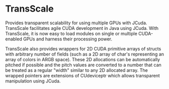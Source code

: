TransScale
==========

Provides transparent scalability for using multiple GPUs with JCuda.
TransScale facilitates agile CUDA development in Java using JCuda. With TransScale, it is now
easy to load modules on single or multiple CUDA-enabled GPUs and harness their processing power.

TransScale also provides wrappers for 2D CUDA primitive arrays of structs with arbitrary number
of fields (such as a 2D array of char's representing an array of colors in ARGB space). These
2D allocations can be automatically pitched if possible and the pitch values are converted to a
number that can be treated as a regular "width" similar to any 2D allocated array. The wrapped
pointers are extensions of CUdeviceptr which allows transparent manipulation using JCuda.